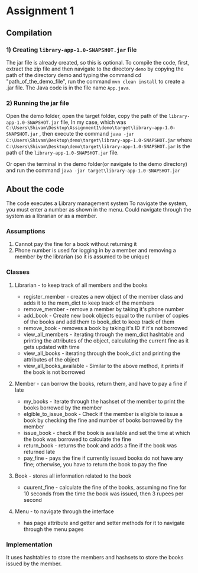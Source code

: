 # Assignment 1


## Compilation
### 1) Creating `library-app-1.0-SNAPSHOT.jar` file
The jar file is already created, so this is optional.
To compile the code, first, extract the zip file and then navigate to the directory `demo` by copying the path of the directory demo and typing the command cd "path_of_the_demo_file",
run the command `mvn clean install` to create a .jar file. The Java code is in the file name `App.java`.
### 2) Running the jar file
Open the demo folder, open the target folder, copy the path of the `library-app-1.0-SNAPSHOT.jar` file,
In my case, which was `C:\Users\Shivam\Desktop\Assignment1\demo\target\library-app-1.0-SNAPSHOT.jar`
, then execute the command `java -jar C:\Users\Shivam\Desktop\demo\target\library-app-1.0-SNAPSHOT.jar` where 
`C:\Users\Shivam\Desktop\demo\target\library-app-1.0-SNAPSHOT.jar` is the path of the `library-app-1.0-SNAPSHOT.jar` file.

Or open the terminal in the demo folder(or navigate to the demo directory) and run the command `java -jar target\library-app-1.0-SNAPSHOT.jar`

## About the code
The code executes a Library management system 
To navigate the system, you must enter a number as shown in the menu. Could navigate through the system as a librarian or as a member.
### Assumptions
1. Cannot pay the fine for a book without returning it
2. Phone number is used for logging in by a member and removing a member by the librarian (so it is assumed to be unique)
### Classes
1. Librarian - to keep track of all members and the books
   * register_member - creates a new object of the member class and adds it to the mem_dict to keep track of the members
   * remove_member - remove a member by taking it's phone number
   * add_book - Create new book objects equal to the number of copies of the books and add them to book_dict to keep track of them
   * remove_book - removes a book by taking it's ID if it's not borrowed
   * view_all_members - iterating through the mem_dict hashtable and printing the attributes of the object, calculating the current fine as it gets updated with time
   * view_all_books - iterating through the book_dict and printing the attributes of the object
   * view_all_books_available - Similar to the above method, it prints if the book is not borrowed 
     
2. Member - can borrow the books, return them, and have to pay a fine if late
   * my_books - iterate through the hashset of the member to print the books borrowed by the member
   * elgible_to_issue_book - Check if the member is eligible to issue a book by checking the fine and number of books borrowed by the member
   * issue_book - check if the book is available and set the time at which the book was borrowed to calculate the fine
   * return_book - returns the book and adds a fine if the book was returned late
   * pay_fine - pays the fine if currently issued books do not have any fine; otherwise, you have to return the book to pay the fine
4. Book - stores all information related to the book
   * cuurent_fine - calculate the fine of the books, assuming no fine for 10 seconds from the time the book was issued, then 3 rupees per second 
6. Menu - to navigate through the interface
   * has page attribute and getter and setter methods for it to navigate through the menu pages
### Implementation
It uses hashtables to store the members and hashsets to store the books issued by the member.
